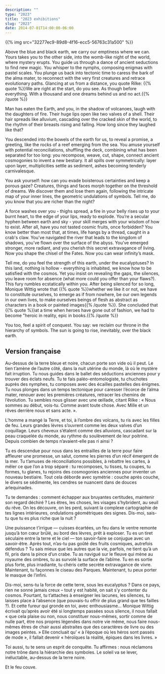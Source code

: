 ```yaml
---
description: ""
type: "2023"
title: "2023 exhibitions"
slug: "2023"
date: 2014-07-01T14:00:00-06:00
---
```


{{% img src="32277ec9-89d8-4f16-ecc5-56763c31a500" %}}

Above the blue and black earth, we carry our emptiness where we can. Yours takes you to the other side, into the womb-like night of the world, where mystery erupts. You guide us through a dance of ancient seductions to find new magic. You whisper to the nymphs, composing enigmas with pastel scales. You plunge us back into tectonic time to caress the bark of the alma mater, to reconnect with the very first creatures and retrace evolutionary paths. Glancing at us from a distance, you quote Rilke: {{% quote %}}We are right at the start, do you see. As though before everything. With a thousand and one dreams behind us and no act.{{% /quote %}}

Man has eaten the Earth, and you, in the shadow of volcanoes, laugh with the daughters of fire. Their huge lips open like two valves of a shell. Their hair spreads like alluvium, cascading over the cracked skin of the world, to the rhythm of their breasts rising and falling. How long since they laughed like that?

You descended into the bowels of the earth for us, to reveal a promise, a greeting, like the rocks of a reef emerging from the sea. You amuse yourself with potential reconciliations, shuffling the deck, combining what has been separated for too long: you recompose, weave, cut, shape, connect ancient cosmogonies to invent a new bestiary. It all spills over symmetrically: layer upon layer, multiplicities settle as sediment, ashes becoming tenderly carnivalesque.

You ask yourself: how can you evade boisterous certainties and keep a porous gaze? Creatures, things and faces morph together on the threshold of dreams. We discover them and lose them again, following the intricate map of your inner lines, the geometric undulations of symbols. Tell me, do you know that you are richer than the night?

A force washes over you - thighs spread, a fire in your belly rises up to your burnt heart, to the edge of your lips, ready to explode. You’re a secular hyphen between earth and sky - your skill merges with your wisdom of how to exist. After all, have you not tasted cosmic fruits, once forbidden? You know better than most that, at times, life hangs by a thread, caught in a crab's claw. You’ve navigated the river that leads to the kingdom of shadows, you’ve flown over the surface of the abyss. You’ve emerged stronger, more radiant, and you cherish this secret extravagance of living. Now you shape the chisel of the Fates. Now you can wear infinity’s mask.

Tell me, do you feel the strength of this earth, under the eucalyptuses? In this land, nothing is hollow - everything is inhabited, we know how to be satisfied with the cosmos. Yet you insist on revealing the gaps, the silences, you leave room for absence (what more could you offer than your flaws?). This fury rumbles ecstatically within you. After being silenced for so long, Monique Wittig wrote that {{% quote %}}whether we like it or not, we have to constitute ourselves, to emerge as if from nowhere, be our own legends in our own lives, to make ourselves beings of flesh as abstract as characters in a book or painted images{{% /quote %}}. She concluded that {{% quote %}}at a time when heroes have gone out of fashion, we had to become "heroic in reality, epic in books.{{% /quote %}}

You too, feel a spirit of conquest. You say: we reclaim our throne in the hierarchy of symbols. The sun is going to rise, inevitably, over the black earth.

## Version française

Au-dessus de la terre bleue et noire, chacun porte son vide où il peut. Le tien t’amène de l’autre côté, dans la nuit utérine du monde, là où le mystère fait irruption. Tu nous guides dans le ballet des séductions anciennes pour y trouver des éclats neufs. Tu te fais paléo-entomologiste, tu chuchotes auprès des nymphes, tu composes avec des écailles pastelles des énigmes. Tu nous plonges dans un temps tectonique pour caresser l’écorce de l’alma mater, renouer avec les premières créatures, retracer les chemins de l’évolution. Tu sembles nous glisser avec une œillade, citant Rilke : « Nous sommes au début, vois-tu. Comme avant toute chose. Avec Mille et un rêves derrière nous et sans acte. ».

L’homme a mangé la Terre, et toi, à l’ombre des volcans, tu ris avec les filles de feu. Leurs grandes lèvres s’ouvrent comme les deux valves d’un coquillage. Leurs cheveux s’étalent comme des alluvions, cascadant sur la peau craquelée du monde, au rythme du soulèvement de leur poitrine. Depuis combien de temps n’avaient-elle pas ri ainsi ?

Tu es descendue pour nous dans les entrailles de la terre pour faire affleurer une promesse, un salut, comme les pierres d’un récif émergent de la mer. Tu t’amuses de réconciliations possibles, à rebattre les cartes, à mêler ce que l’on a trop séparé : tu recomposes, tu tisses, tu coupes, tu formes, tu glanes, tu rejoins des cosmogonies anciennes pour inventer un nouveau bestiaire. Tout cela déborde avec symétrie&nbsp;: couche après couche, le divers se sédimente, les cendres se nuancent dans de douces arlequinades.

Tu te demandes : comment échapper aux bruyantes certitudes, maintenir son regard déchiré ? Les êtres, les choses, les visages s’hybrident, au seuil du rêve. On les découvre, on les perd, suivant la complexe cartographie de tes lignes intérieures, ondulations géométriques des signes. Dis-moi, sais-tu que tu es plus riche que la nuit&nbsp;?

Une puissance t’irrigue — cuisses écartées, un feu dans le ventre remonte jusqu’à ton cœur brûlé, au bord des lèvres, prêt à exploser. Tu es un tiret séculaire entre la terre et le ciel — ton savoir-faire se conjugue avec un savoir-être. Après tout, n’as-tu pas goûté des fruits cosmiques, autrefois défendus ? Tu sais mieux que les autres que la vie, parfois, ne tient qu’à un fil, pris dans la pince d’un crabe. Tu as navigué sur le fleuve qui mène au royaume des ombres, tu as survolé la surface de l’abîme. Tu en es sortie plus forte, plus irradiante, tu chéris cette secrète extravagance de vivre. Maintenant, tu façonnes le ciseau des Parques. Maintenant, tu peux porter le masque de l’infini.

Dis-moi, sens-tu la force de cette terre, sous les eucalyptus&nbsp;? Dans ce pays, rien ne sonne jamais creux – tout y est habité, on sait s’y contenter du cosmos. Pourtant, tu t’attaches à enseigner les lacunes, les silences, tu laisses place à l’absence (que pouvais-tu offrir de plus grand que tes failles ?). Et cette fureur qui gronde en toi, avec enthousiasme… Monique Wittig écrivait qu’après avoir été si longtemps passées sous silence, il nous fallait « que cela plaise ou non, nous constituer nous-mêmes, sortir comme de nulle part, être nos propres légendes dans notre vie même, nous faire nous-mêmes êtres de chair aussi abstraites que des caractères de livre ou des images peintes. » Elle concluait qu’ « à l’époque où les héros sont passés de mode », il fallait devenir « héroïques la réalité, épiques dans les livres. »

Toi aussi, tu te sens un esprit de conquête. Tu affirmes : nous réclamons notre trône dans la hiérarchie des symboles. Le soleil va se lever, inéluctable, au-dessus de la terre noire.

Et le feu couve.
